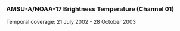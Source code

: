 ### AMSU-A/NOAA-17 Brightness Temperature (Channel 01)
Temporal coverage: 21 July 2002 - 28 October 2003
